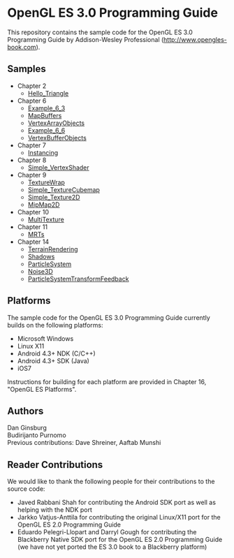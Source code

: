 OpenGL ES 3.0 Programming Guide
===============================

This repository contains the sample code for the OpenGL ES 3.0 Programming Guide by Addison-Wesley Professional (http://www.opengles-book.com). 

## Samples ##

* Chapter 2
  - [Hello_Triangle](https://podsvirov.github.io/opengles3-book/Chapter_2/Hello_Triangle/Hello_Triangle.html)
* Chapter 6
  - [Example_6_3](https://podsvirov.github.io/opengles3-book/Chapter_6/Example_6_3/Example_6_3.html)
  - [MapBuffers](https://podsvirov.github.io/opengles3-book/Chapter_6/MapBuffers/MapBuffers.html)
  - [VertexArrayObjects](https://podsvirov.github.io/opengles3-book/Chapter_6/VertexArrayObjects/VertexArrayObjects.html)
  - [Example_6_6](https://podsvirov.github.io/opengles3-book/Chapter_6/Example_6_6/Example_6_6.html)
  - [VertexBufferObjects](https://podsvirov.github.io/opengles3-book/Chapter_6/VertexBufferObjects/VertexBufferObjects.html)
* Chapter 7
  - [Instancing](https://podsvirov.github.io/opengles3-book/Chapter_7/Instancing/Instancing.html)
* Chapter 8
  - [Simple_VertexShader](https://podsvirov.github.io/opengles3-book/Chapter_8/Simple_VertexShader/Simple_VertexShader.html)
* Chapter 9
  - [TextureWrap](https://podsvirov.github.io/opengles3-book/Chapter_9/TextureWrap/TextureWrap.html)
  - [Simple_TextureCubemap](https://podsvirov.github.io/opengles3-book/Chapter_9/Simple_TextureCubemap/Simple_TextureCubemap.html)
  - [Simple_Texture2D](https://podsvirov.github.io/opengles3-book/Chapter_9/Simple_Texture2D/Simple_Texture2D.html)
  - [MipMap2D](https://podsvirov.github.io/opengles3-book/Chapter_9/MipMap2D/MipMap2D.html)
* Chapter 10
  - [MultiTexture](https://podsvirov.github.io/opengles3-book/Chapter_10/MultiTexture/MultiTexture.html)
* Chapter 11
  - [MRTs](https://podsvirov.github.io/opengles3-book/Chapter_11/MRTs/MRTs.html)
* Chapter 14
  - [TerrainRendering](https://podsvirov.github.io/opengles3-book/Chapter_14/TerrainRendering/TerrainRendering.html)
  - [Shadows](https://podsvirov.github.io/opengles3-book/Chapter_14/Shadows/Shadows.html)
  - [ParticleSystem](https://podsvirov.github.io/opengles3-book/Chapter_14/ParticleSystem/ParticleSystem.html)
  - [Noise3D](https://podsvirov.github.io/opengles3-book/Chapter_14/Noise3D/Noise3D.html)
  - [ParticleSystemTransformFeedback](https://podsvirov.github.io/opengles3-book/Chapter_14/ParticleSystemTransformFeedback/ParticleSystemTransformFeedback.html)

## Platforms ##
The sample code for the OpenGL ES 3.0 Programming Guide currently builds on the following platforms:

* Microsoft Windows 
* Linux X11
* Android 4.3+ NDK (C/C++)
* Android 4.3+ SDK (Java)
* iOS7

Instructions for building for each platform are provided in Chapter 16, "OpenGL ES Platforms".

## Authors ##
Dan Ginsburg<br/>
Budirijanto Purnomo<br/>
Previous contributions: Dave Shreiner, Aaftab Munshi

## Reader Contributions ##
We would like to thank the following people for their contributions to the source code:
* Javed Rabbani Shah for contributing the Android SDK port as well as helping with the NDK port
* Jarkko Vatjus-Anttila for contributing the original Linux/X11 port for the OpenGL ES 2.0 Programming Guide
* Eduardo Pelegri-Llopart and Darryl Gough for contributing the Blackberry Native SDK port for the OpenGL ES 2.0 Programming Guide (we have not yet ported the ES 3.0 book to a Blackberry platform)



